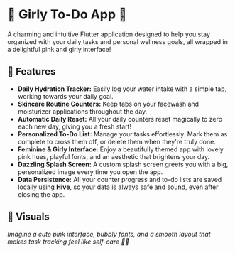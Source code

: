 # 🎀 Girly To-Do App 🎀

A charming and intuitive Flutter application designed to help you stay organized with your daily tasks and personal wellness goals, all wrapped in a delightful pink and girly interface!

## 💖 Features

* **Daily Hydration Tracker:** Easily log your water intake with a simple tap, working towards your daily goal.  
* **Skincare Routine Counters:** Keep tabs on your facewash and moisturizer applications throughout the day.  
* **Automatic Daily Reset:** All your daily counters reset magically to zero each new day, giving you a fresh start!  
* **Personalized To-Do List:** Manage your tasks effortlessly. Mark them as complete to cross them off, or delete them when they're truly done.  
* **Feminine & Girly Interface:** Enjoy a beautifully themed app with lovely pink hues, playful fonts, and an aesthetic that brightens your day.  
* **Dazzling Splash Screen:** A custom splash screen greets you with a big, personalized image every time you open the app.  
* **Data Persistence:** All your counter progress and to-do lists are saved locally using **Hive**, so your data is always safe and sound, even after closing the app.


## 📱 Visuals

*Imagine a cute pink interface, bubbly fonts, and a smooth layout that makes task tracking feel like self-care 💅✨*
